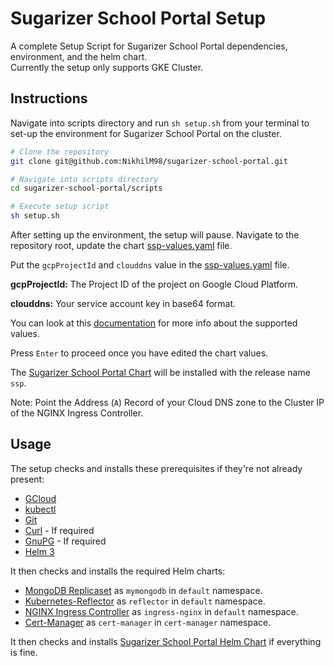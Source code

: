# Sugarizer School Portal Setup

A complete Setup Script for Sugarizer School Portal dependencies, environment, and the helm chart.    
Currently the setup only supports GKE Cluster.

## Instructions

Navigate into scripts directory and run `sh setup.sh` from your terminal to set-up the environment for Sugarizer School Portal on the cluster.

```bash
# Clone the repository
git clone git@github.com:NikhilM98/sugarizer-school-portal.git

# Navigate into scripts directory
cd sugarizer-school-portal/scripts

# Execute setup script
sh setup.sh
```

After setting up the environment, the setup will pause.
Navigate to the repository root, update the chart [ssp-values.yaml](charts/ssp-values.yaml) file.

Put the `gcpProjectId` and `clouddns` value in the [ssp-values.yaml](charts/ssp-values.yaml) file.

**gcpProjectId:** The Project ID of the project on Google Cloud Platform.

**clouddns:** Your service account key in base64 format.

You can look at this [documentation](https://github.com/nikhilm98/sugarizer-school-portal-chart/#edit-default-values) for more info about the supported values. 

Press `Enter` to proceed once you have edited the chart values.

The [Sugarizer School Portal Chart](https://github.com/NikhilM98/sugarizer-school-portal-chart) will be installed with the release name `ssp`.

Note: Point the Address (`A`) Record of your Cloud DNS zone to the Cluster IP of the NGINX Ingress Controller.

## Usage

The setup checks and installs these prerequisites if they're not already present:
- [GCloud](https://cloud.google.com/sdk)
- [kubectl](https://kubernetes.io/docs/tasks/tools/install-kubectl/)
- [Git](https://git-scm.com/)
- [Curl](https://curl.haxx.se/) - If required
- [GnuPG](https://gnupg.org/) - If required
- [Helm 3](https://helm.sh/)

It then checks and installs the required Helm charts:
- [MongoDB Replicaset](https://github.com/helm/charts/tree/master/stable/mongodb-replicaset) as `mymongodb` in `default` namespace.
- [Kubernetes-Reflector](https://github.com/emberstack/kubernetes-reflector) as `reflector` in `default` namespace.
- [NGINX Ingress Controller](https://github.com/nginxinc/kubernetes-ingress/) as `ingress-nginx` in `default` namespace.
- [Cert-Manager](https://cert-manager.io/docs/) as `cert-manager` in `cert-manager` namespace.

It then checks and installs [Sugarizer School Portal Helm Chart](https://github.com/NikhilM98/sugarizer-school-portal-chart) if everything is fine.
